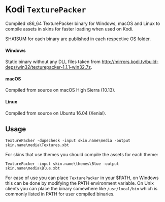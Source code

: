 # Kodi `TexturePacker`

Compiled x86_64 TexturePacker binary for Windows, macOS and Linux to compile assets in skins for faster loading when used on Kodi.

SHA1SUM for each binary are published in each respective OS folder.

#### Windows

Static binary without any DLL files taken from http://mirrors.kodi.tv/build-deps/win32/texturepacker-1.1.1-win32.7z.

#### macOS

Compiled from source on macOS High Sierra (10.13).

#### Linux

Compiled from source on Ubuntu 16.04 (Xenial).

## Usage

```
TexturePacker -dupecheck -input skin.name\media -output skin.name\media\Textures.xbt
```

For skins that use themes you should compile the assets for each theme:

```
TexturePacker -input skin.name\themes\Blue -output skin.name\media\Blue.xbt
```

For ease of use you can place `TexturePacker` in your $PATH, on Windows this can be done by modifying the PATH environment variable. On Unix clients you can place the binary somewhere like `/usr/local/bin` which is commonly listed in PATH for user compiled binaries.